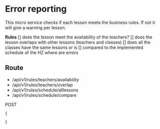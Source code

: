 # Error reporting

This micro service checks if each lesson meets the business rules. If not it will give a warning per lesson.

**Rules**
[] does the lesson meet the availability of the teachers?
[] does the lesson overlaps with other lessons (teachers and classes)
[] does all the classes have the same lessons or is 
[] compared to the implemented schedule of the HZ where are errors

## Route
- /api/v1/rules/teachers/availability
- /api/v1/rules/teachers/overlap
- /api/v1/rules/schedule/alllessons
- /api/v1/rules/schedule/compare

POST

```
{

}
```